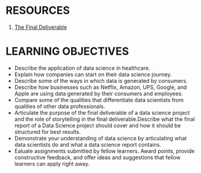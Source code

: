 # RESOURCES
1. [The Final Deliverable](https://author-ide.skills.network/render?token=eyJhbGciOiJIUzI1NiIsInR5cCI6IkpXVCJ9.eyJtZF9pbnN0cnVjdGlvbnNfdXJsIjoiaHR0cHM6Ly9jZi1jb3Vyc2VzLWRhdGEuczMudXMuY2xvdWQtb2JqZWN0LXN0b3JhZ2UuYXBwZG9tYWluLmNsb3VkL0lCTURldmVsb3BlclNraWxsc05ldHdvcmstRFMwMTAxRU4tU2tpbGxzTmV0d29yay9sYWJzL01vZHVsZSUyMDMvUmVhZGluZ19UaGVfRmluYWxfRGVsaXZlcmFibGUubWQiLCJ0b29sX3R5cGUiOiJpbnN0cnVjdGlvbmFsLWxhYiIsImFkbWluIjpmYWxzZSwiaWF0IjoxNjgzNzQ0OTM4fQ.OPiejy83RejhiN_pB29hVIbrWYLD0VKaKZAPP17G_Rk)

# LEARNING OBJECTIVES
- Describe the application of data science in healthcare.
- Explain how companies can start on their data science journey.
- Describe some of the ways in which data is generated by consumers.
- Describe how businesses such as Netflix, Amazon, UPS, Google, and Apple are using data generated by their consumers and employees.
- Compare some of the qualities that differentiate data scientists from qualities of other data professionals.
- Articulate the purpose of the final deliverable of a data science project and the role of storytelling in the final deliverable.Describe what the final report of a Data Science project should cover and how it should be structured for best results.
- Demonstrate your understanding of data science by articulating what data scientists do and what a data science report contains.
- Ealuate assignments submitted by fellow learners. Award points, provide constructive feedback, and offer ideas and suggestions that fellow learners can apply right away.
